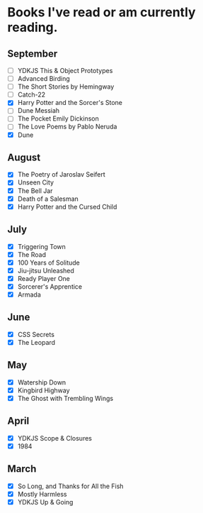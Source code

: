 # Books I've read or am currently reading.

## September

- [ ] YDKJS This & Object Prototypes
- [ ] Advanced Birding
- [ ] The Short Stories by Hemingway
- [ ] Catch-22
- [x] Harry Potter and the Sorcer's Stone
- [ ] Dune Messiah
- [ ] The Pocket Emily Dickinson
- [ ] The Love Poems by Pablo Neruda
- [x] Dune

## August

- [x] The Poetry of Jaroslav Seifert
- [x] Unseen City
- [x] The Bell Jar
- [x] Death of a Salesman
- [x] Harry Potter and the Cursed Child

## July

- [x] Triggering Town
- [x] The Road
- [x] 100 Years of Solitude
- [x] Jiu-jitsu Unleashed
- [x] Ready Player One
- [x] Sorcerer's Apprentice
- [x] Armada

## June

- [x] CSS Secrets
- [x] The Leopard

## May

- [x] Watership Down
- [x] Kingbird Highway
- [x] The Ghost with Trembling Wings

## April

- [x] YDKJS Scope & Closures
- [x] 1984

## March

- [x] So Long, and Thanks for All the Fish
- [x] Mostly Harmless
- [x] YDKJS Up & Going